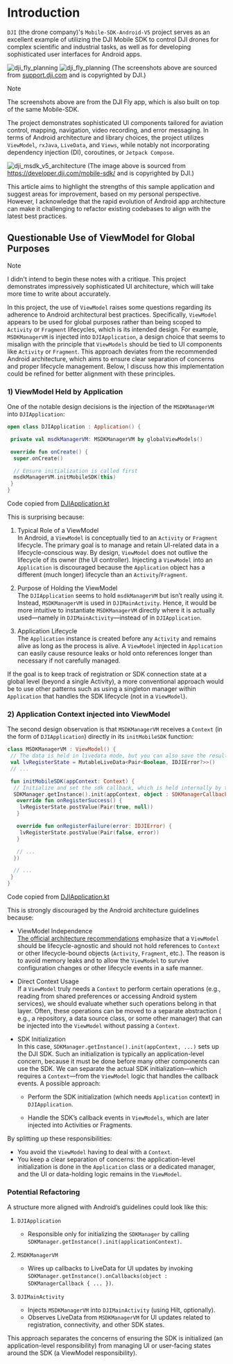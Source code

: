 # Introduction

`DJI` (the drone company)'s `Mobile-SDK-Android-V5` project serves as an excellent example of
utilizing the DJI Mobile SDK to control DJI drones for complex scientific and industrial tasks, as
well as for developing sophisticated user interfaces for Android apps.

![dji_fly_planning](/diagrams/dji_fly_planning.png)
![dji_fly_planning](/diagrams/dji_fly_recording.png)
(The screenshots above are sourced from
[support.dji.com](https://support.dji.com/help/content?customId=en-us03400007343&lang=en&re=AU&spaceId=34)
and is copyrighted by DJI.)

> [!NOTE]
> The screenshots above are from the DJI Fly app, which is also built on top of the same Mobile-SDK.

The project demonstrates sophisticated UI components tailored for aviation control, mapping,
navigation, video recording, and error messaging. In terms of Android architecture and library
choices, the project utilizes `ViewModel`, `rxJava`, `LiveData`, and `Views`, while notably not
incorporating dependency injection (DI), coroutines, or `Jetpack Compose`.

![dji_msdk_v5_architecture](/diagrams/dji_msdk_v5_architecture.png)
(The image above is sourced from https://developer.dji.com/mobile-sdk/ and is copyrighted by DJI.)

This article aims to highlight the strengths of this sample application and suggest areas for
improvement, based on my personal perspective. However, I acknowledge that the rapid evolution of
Android app architecture can make it challenging to refactor existing codebases to align with the
latest best practices.

## Questionable Use of ViewModel for Global Purposes

> [!NOTE]
> I didn't intend to begin these notes with a critique. This project demonstrates impressively
> sophisticated UI architecture, which will take more time to write about accurately.

In this project, the use of `ViewModel` raises some questions regarding its adherence to Android
architectural best practices. Specifically, `ViewModel` appears to be used for global purposes
rather than being scoped to `Activity` or `Fragment` lifecycles, which is its intended design. For
example, `MSDKManagerVM` is injected into `DJIApplication`, a design choice that seems to misalign
with the principle that `ViewModels` should be tied to UI components like `Activity` or `Fragment`.
This approach deviates from the recommended Android architecture, which aims to ensure clear
separation of concerns and proper lifecycle management. Below, I discuss how this implementation
could be refined for better alignment with these principles.

### 1) ViewModel Held by Application

One of the notable design decisions is the injection of the `MSDKManagerVM` into `DJIApplication`:

```kotlin
open class DJIApplication : Application() {

 private val msdkManagerVM: MSDKManagerVM by globalViewModels()

 override fun onCreate() {
  super.onCreate()

  // Ensure initialization is called first
  msdkManagerVM.initMobileSDK(this)
 }
}
```

Code copied from
[DJIApplication.kt](https://github.com/dji-sdk/Mobile-SDK-Android-V5/blob/dev-sdk-main/SampleCode-V5/android-sdk-v5-sample/src/main/java/dji/sampleV5/aircraft/DJIApplication.kt)

This is surprising because:

1. Typical Role of a ViewModel  
   In Android, a `ViewModel` is conceptually tied to an `Activity` or `Fragment` lifecycle. The
   primary goal is to manage and retain UI-related data in a lifecycle-conscious way. By design,
   `ViewModel` does not outlive the lifecycle of its owner (the UI controller). Injecting a
   `ViewModel` into an `Application` is discouraged because the `Application` object has a
   different (much longer) lifecycle than an `Activity`/`Fragment`.

2. Purpose of Holding the ViewModel  
   The `DJIApplication` seems to hold `msdkManagerVM` but isn’t really using it. Instead,
   `MSDKManagerVM` is used in `DJIMainActivity`. Hence, it would be
   more intuitive to instantiate `MSDKManagerVM` directly where it is actually used—namely in
   `DJIMainActivity`—instead of in `DJIApplication`.

3. Application Lifecycle  
   The `Application` instance is created before any `Activity` and remains alive as long as the
   process is alive. A `ViewModel` injected in `Application` can easily cause resource leaks or hold
   onto references longer than necessary if not carefully managed.

If the goal is to keep track of registration or SDK connection state at a global level (beyond a
single Activity), a more conventional approach would be to use other patterns such as using a
singleton manager within `Application` that handles the SDK lifecycle (not in a `ViewModel`).

### 2) Application Context injected into ViewModel

The second design observation is that `MSDKManagerVM` receives a `Context` (in the form of
`DJIApplication`) directly in its `initMobileSDK` function:

```kotlin
class MSDKManagerVM : ViewModel() {
 // The data is held in livedata mode, but you can also save the results of the sdk callbacks any way you like.
 val lvRegisterState = MutableLiveData<Pair<Boolean, IDJIError?>>()
 // ...

 fun initMobileSDK(appContext: Context) {
  // Initialize and set the sdk callback, which is held internally by the sdk until destroy() is called
  SDKManager.getInstance().init(appContext, object : SDKManagerCallback {
   override fun onRegisterSuccess() {
    lvRegisterState.postValue(Pair(true, null))
   }

   override fun onRegisterFailure(error: IDJIError) {
    lvRegisterState.postValue(Pair(false, error))
   }

   // ...
  })

  // ...
 }
}
```

Code copied from
[DJIApplication.kt](https://github.com/dji-sdk/Mobile-SDK-Android-V5/blob/dev-sdk-main/SampleCode-V5/android-sdk-v5-sample/src/main/java/dji/sampleV5/aircraft/models/MSDKManagerVM.kt)

This is strongly discouraged by the Android architecture guidelines because:

- ViewModel Independence  
  [The official architecture recommendations](https://developer.android.com/topic/architecture/recommendations)
  emphasize that a `ViewModel` should be lifecycle-agnostic and should not hold references to
  `Context` or other lifecycle-bound objects (`Activity`, `Fragment`, etc.). The reason is to avoid
  memory leaks and to allow the `ViewModel` to survive configuration changes or other lifecycle
  events in a safe manner.

- Direct Context Usage  
  If a `ViewModel` truly needs a `Context` to perform certain operations (e.g., reading from shared
  preferences or accessing Android system services), we should evaluate whether such operations
  belong in that layer. Often, these operations can be moved to a separate abstraction ( e.g., a
  repository, a data source class, or some other manager) that can be injected into the `ViewModel`
  without passing a `Context`.

- SDK Initialization  
  In this case, `SDKManager.getInstance().init(appContext, ...)` sets up the DJI SDK. Such an
  initialization is typically an application-level concern, because it must be done before many
  other components can use the SDK. We can separate the actual SDK initialization—which requires
  a `Context`—from the `ViewModel` logic that handles the callback events. A possible approach:

    - Perform the SDK initialization (which needs `Application` context) in `DJIApplication`.

    - Handle the SDK’s callback events in `ViewModels`, which are later injected into Activities
      or Fragments.

By splitting up these responsibilities:

- You avoid the `ViewModel` having to deal with a `Context`.
- You keep a clear separation of concerns: the application-level initialization is done in the
  `Application` class or a dedicated manager, and the UI or data-holding logic remains in the
  `ViewModel`.

### Potential Refactoring

A structure more aligned with Android’s guidelines could look like this:

1. `DJIApplication`
    - Responsible only for initializing the `SDKManager` by calling
      `SDKManager.getInstance().init(applicationContext)`.

2. `MSDKManagerVM`
    - Wires up callbacks to LiveData for UI updates by invoking
      `SDKManager.getInstance().onCallbacks(object : SDKManagerCallback { ... })`.

3. `DJIMainActivity`
    - Injects `MSDKManagerVM` into `DJIMainActivity` (using Hilt, optionally).
    - Observes LiveData from `MSDKManagerVM` for UI updates related to registration, connectivity,
      and other SDK states.

This approach separates the concerns of ensuring the SDK is initialized (an application-level
responsibility) from managing UI or user-facing states around the SDK (a ViewModel
responsibility).

